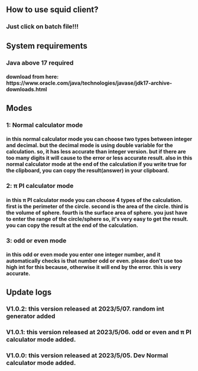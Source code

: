 <h2>How to use squid client?
<h3>Just click on batch file!!!
<h2>System requirements
<h3>Java above 17 required
<h4>
download from here: 
https://www.oracle.com/java/technologies/javase/jdk17-archive-downloads.html
<h2>Modes
<h3>1: Normal calculator mode
<h4>in this normal calculator mode you can choose two types between integer and decimal. but the decimal mode is using double variable for the calculation. so, it has less accurate than integer version. but if there are too many digits it will cause to the error or less accurate result. also in this normal calculator mode at the end of the calculation if you write true for the clipboard, you can copy the result(answer) in your clipboard.
<h3>2: π PI calculator mode
<h4>in this π PI calculator mode you can choose 4 types of the calculation. first is the perimeter of the circle. second is the area of the circle. third is the volume of sphere. fourth is the surface area of sphere. you just have to enter the range of the circle/sphere so, it's very easy to get the result. you can copy the result at the end of the calculation.
<h3>3: odd or even mode
<h4>in this odd or even mode you enter one integer number, and it automatically checks is that number odd or even. please don't use too high int for this because, otherwise it will end by the error. this is very accurate.
<h2>Update logs
<h3>V1.0.2: this version released at 2023/5/07. random int generator added
<h3>V1.0.1: this version released at 2023/5/06. odd or even and π PI calculator mode added.
<h3>V1.0.0: this version released at 2023/5/05. Dev Normal calculator mode added.